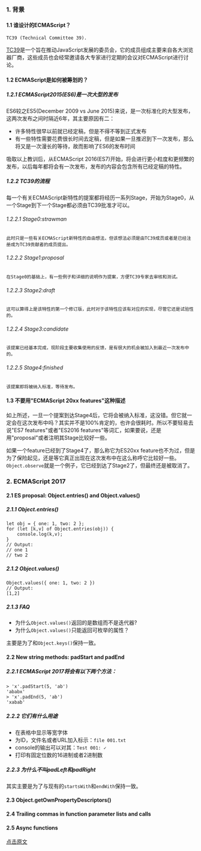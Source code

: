 ### 1. 背景

#### 1.1 谁设计的ECMAScript？

`TC39 (Technical Committee 39).`

[TC39](https://leanpub.com/exploring-es2016-es2017/read#tc39)是一个旨在推动JavaScript发展的委员会，它的成员组成主要来自各大浏览器厂商，这些成员也会经常邀请各大专家进行定期的会议对ECMAScript进行讨论。

#### 1.2 ECMAScript是如何被筹划的？

##### 1.2.1 ECMAScript2015(ES6)是一次大型的发布

ES6较之ES5(December 2009 vs June 2015)来说，是一次标准化的大型发布，这两次发布之间时隔近6年，其主要原因有二：

- 许多特性很早以前就已经定稿，但是不得不等到正式发布
- 有一些特性需要花费很长时间去定稿，但是如果一旦推迟到下一次发布，那么将又是一次漫长的等待，故而影响了ES6的发布时间

吸取以上教训后，从ECMAScript 2016(ES7)开始，将会进行更小粒度和更频繁的发布，以后每年都将会有一次发布，发布的内容会包含所有已经定稿的特性。

##### 1.2.2 TC39的流程

每一个有关ECMAScript新特性的提案都将经历一系列Stage，开始为Stage0，从一个Stage到下一个Stage都必须由TC39批准才可以。

###### 1.2.2.1 Stage0:strawman  

`此时只是一些有关ECMAScript新特性的自由想法，但该想法必须是由TC39成员或者是已经注册成为TC39贡献者的成员提出。`

###### 1.2.2.2 Stage1:proposal 

`在Stage0的基础上，有一些例子和详细的说明作为提案，方便TC39专家去审核和测试。`

###### 1.2.2.3 Stage2:draft 

`这可以算得上是该特性的第一个修订版，此时对于该特性应该有对应的实现，尽管它还是试验性的。`

###### 1.2.2.4 Stage3:candidate 

`该提案已经基本完成，现阶段主要收集使用的反馈，是有很大的机会被加入到最近一次发布中的。`

###### 1.2.2.5 Stage4:finished 

`该提案即将被纳入标准，等待发布。`

#### 1.3 不要用"ECMAScript 20xx features"这种描述

如上所述，一旦一个提案到达Stage4后，它将会被纳入标准，这没错。但它就一定会在这次发布中吗？其实并不是100%肯定的，也许会很耗时。所以不要轻易去说"ES7 features"或者"ES2016 features"等词汇，如果要说，还是用"proposal"或者注明其Stage比较好一些。

如果一个feature已经到了Stage4了，那么称它为ES20xx feature也不为过，但是为了保险起见，还是等它真正出现在这次发布中在这么称呼它比较好一些。`Object.observe`就是一个例子，它已经到达了Stage2了，但最终还是被取消了。

### 2. ECMAScript 2017

#### 2.1 ES proposal: Object.entries() and Object.values()

##### 2.1.1 Object.entries()

```
let obj = { one: 1, two: 2 };
for (let [k,v] of Object.entries(obj)) {
    console.log(k,v);
}
// Output:
// one 1
// two 2
```

##### 2.1.2 Object.values()

```
Object.values({ one: 1, two: 2 })
// Output:
[1,2]
```

##### 2.1.3 FAQ

- 为什么`Object.values()`返回的是数组而不是迭代器?
- 为什么`Object.values()`只能返回可枚举的属性？

主要是为了和`Object.keys()`保持一致。


#### 2.2 New string methods: padStart and padEnd

##### 2.2.1 ECMAScript 2017将会有以下两个方法：

```
> 'x'.padStart(5, 'ab')
'ababx'
> 'x'.padEnd(5, 'ab')
'xabab'
```

##### 2.2.2 它们有什么用途

- 在表格中显示等宽字体
- 为ID，文件名或者URL加入标示：`file 001.txt`
- console的输出可以对其：`Test 001: ✓`
- 打印有固定位数的16进制或者2进制数

##### 2.2.3 为什么不叫padLeft和padRight

其实主要是为了与现有的`startsWith`和`endWith`保持一致。

#### 2.3 Object.getOwnPropertyDescriptors()

#### 2.4 Trailing commas in function parameter lists and calls

#### 2.5 Async functions




[点击原文](https://leanpub.com/exploring-es2016-es2017/read#tc39)


